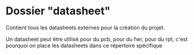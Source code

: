 # Dossier "datasheet"

 Contient tous les datasheets externes pour la création du projet.
 
 Un datasheet peut être utilisé pour du pcb, pour du fwr, pour du rpt, c'est pourquoi on place les datasheets dans ce répertoire spécifique

